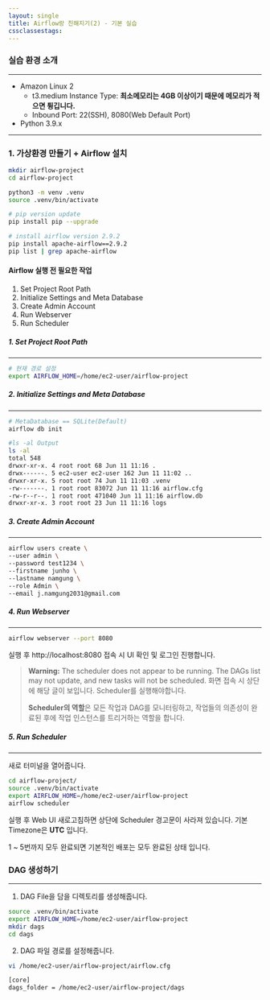 ```yaml
---
layout: single
title: Airflow랑 친해지기(2) - 기본 실습
cssclassestags:
---
```

### 실습 환경 소개
---
- Amazon Linux 2
	- t3.medium Instance Type: **최소메모리는 4GB 이상이기 때문에 메모리가 적으면 튕깁니다.**
	- Inbound Port: 22(SSH), 8080(Web Default Port)
- Python 3.9.x
---
### 1. 가상환경 만들기 + Airflow 설치

```bash
mkdir airflow-project
cd airflow-project

python3 -m venv .venv
source .venv/bin/activate

# pip version update
pip install pip --upgrade

# install airflow version 2.9.2
pip install apache-airflow==2.9.2
pip list | grep apache-airflow
```

#### Airflow 실행 전 필요한 작업
1. Set Project Root Path
2. Initialize Settings and Meta Database
3. Create Admin Account
4. Run Webserver
5. Run Scheduler

##### 1. Set Project Root Path
---
```bash
# 현재 경로 설정
export AIRFLOW_HOME=/home/ec2-user/airflow-project
```

##### 2. Initialize Settings and Meta Database
---
```bash
# MetaDatabase == SQLite(Default)
airflow db init

#ls -al Output
ls -al
total 548
drwxr-xr-x. 4 root root 68 Jun 11 11:16 .
drwx------. 5 ec2-user ec2-user 162 Jun 11 11:02 ..
drwxr-xr-x. 5 root root 74 Jun 11 11:03 .venv
-rw-------. 1 root root 83072 Jun 11 11:16 airflow.cfg
-rw-r--r--. 1 root root 471040 Jun 11 11:16 airflow.db
drwxr-xr-x. 3 root root 23 Jun 11 11:16 logs
```
##### 3. Create Admin Account
---
```bash
airflow users create \
--user admin \
--password test1234 \
--firstname junho \
--lastname namgung \
--role Admin \
--email j.namgung2031@gmail.com
```
##### 4. Run Webserver
---
```bash
airflow webserver --port 8080
```

실행 후 http://localhost:8080 접속 시 UI 확인 및 로그인 진행합니다.

> **Warning:**
> The scheduler does not appear to be running.
> The DAGs list may not update, and new tasks will not be scheduled.
> 화면 접속 시 상단에 해당 글이 보입니다. Scheduler를 실행해야합니다.
> 
> **Scheduler의 역할**은 모든 작업과 DAG를 모니터링하고, 작업들의 의존성이 완료된 후에 작업 인스턴스를 트리거하는 역할을 합니다.

##### 5. Run Scheduler
---
새로 터미널을 열어줍니다.

```bash
cd airflow-project/
source .venv/bin/activate
export AIRFLOW_HOME=/home/ec2-user/airflow-project
airflow scheduler
```

실행 후 Web UI 새로고침하면 상단에 Scheduler 경고문이 사라져 있습니다.
기본 Timezone은 **UTC** 입니다.

1 ~ 5번까지 모두 완료되면 기본적인 배포는 모두 완료된 상태 입니다.

### DAG 생성하기
---
1. DAG File을 담을 디렉토리를 생성해줍니다.

```bash
source .venv/bin/activate
export AIRFLOW_HOME=/home/ec2-user/airflow-project
mkdir dags
cd dags
```

2. DAG 파일 경로를 설정해줍니다.

```bash
vi /home/ec2-user/airflow-project/airflow.cfg

[core]
dags_folder = /home/ec2-user/airflow-project/dags
```

